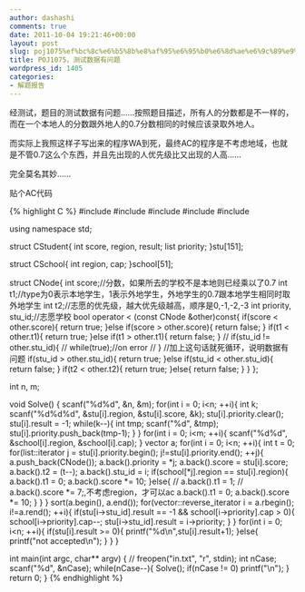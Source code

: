 ```yaml
---
author: dashashi
comments: true
date: 2011-10-04 19:21:46+00:00
layout: post
slug: poj1075%ef%bc%8c%e6%b5%8b%e8%af%95%e6%95%b0%e6%8d%ae%e6%9c%89%e9%97%ae%e9%a2%98
title: POJ1075，测试数据有问题
wordpress_id: 1405
categories:
- 解题报告
---
```


经测试，题目的测试数据有问题……<!-- more -->按照题目描述，所有人的分数都是不一样的，而在一个本地人的分数跟外地人的0.7分数相同的时候应该录取外地人。

而实际上我照这样子写出来的程序WA到死，最终AC的程序是不考虑地域，也就是不管0.7这么个东西，并且先出现的人优先级比又出现的人高……

完全莫名其妙……

贴个AC代码

{% highlight C %}
#include <cstdio>
#include <cstring>
#include <list>
#include <vector>
#include <algorithm>

using namespace std;

struct CStudent{
	int score, region, result;
	list<int> priority;
}stu[151];

struct CSchool{
	int region, cap;
}school[51];

struct CNode{
	int score;//分数，如果所去的学校不是本地则已经乘以了0.7
	int t1;//type为0表示本地学生，1表示外地学生，外地学生的0.7跟本地学生相同时取外地学生
	int t2;//志愿的优先级，越大优先级越高，顺序是0,-1,-2,-3
	int priority, stu_id;//志愿学校
	bool operator < (const CNode &other)const{
		if(score < other.score){
			return true;
		}else if(score > other.score){
			return false;
		}
		if(t1 < other.t1){
			return true;
		}else if(t1 > other.t1){
			return false;
		}
//		if(stu_id != other.stu_id){
//			while(true);//on error
//		}				//加上这句话就死循环，说明数据有问题
		if(stu_id > other.stu_id){
			return true;
		}else if(stu_id < other.stu_id){
			return false;
		}
		if(t2 < other.t2){
			return true;
		}else{
			return false;
		}
	}
};

int n, m;

void Solve()
{
	scanf("%d%d", &n, &m);
	for(int i = 0; i<n; ++i){
		int k;
		scanf("%d%d%d", &stu[i].region, &stu[i].score, &k);
		stu[i].priority.clear();
		stu[i].result = -1;
		while(k--){
			int tmp;
			scanf("%d", &tmp);
			stu[i].priority.push_back(tmp-1);
		}
	}
	for(int i = 0; i<m; ++i){
		scanf("%d%d", &school[i].region, &school[i].cap);
	}
	vector<CNode> a;
	for(int i = 0; i<n; ++i){
		int t = 0;
		for(list<int>::iterator j = stu[i].priority.begin(); j!=stu[i].priority.end(); ++j){
			a.push_back(CNode());
			a.back().priority = *j;
			a.back().score = stu[i].score;
			a.back().t2 = (t--);
			a.back().stu_id = i;
			if(school[*j].region == stu[i].region){
				a.back().t1 = 0;
				a.back().score *= 10;
			}else{
//				a.back().t1 = 1;
//				a.back().score *= 7;,不考虑region，才可以ac
				a.back().t1 = 0;
				a.back().score *= 10;
			}
		}
	}
	sort(a.begin(), a.end());
	for(vector<CNode>::reverse_iterator i = a.rbegin(); i!=a.rend(); ++i){
		if(stu[i->stu_id].result == -1 && school[i->priority].cap > 0){
			school[i->priority].cap--;
			stu[i->stu_id].result = i->priority;
		}
	}
	for(int i = 0; i<n; ++i){
		if(stu[i].result >= 0){
			printf("%d\n",stu[i].result+1);
		}else{
			printf("not accepted\n");
		}
	}
}

int main(int argc, char** argv)
{
//	freopen("in.txt", "r", stdin);
	int nCase;
	scanf("%d", &nCase);
	while(nCase--){
		Solve();
		if(nCase != 0)
			printf("\n");
	}
	return 0;
}
{% endhighlight %}
